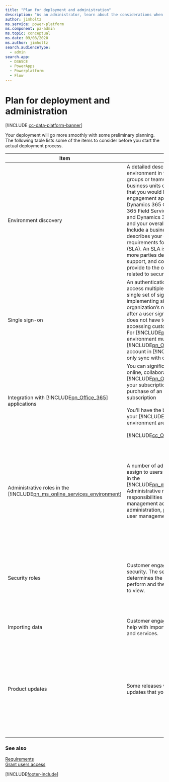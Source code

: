 ```yaml
---
title: "Plan for deployment and administration"
description: "As an administrator, learn about the considerations when planning for deployment." 
author: jimholtz
ms.service: power-platform
ms.component: pa-admin
ms.topic: conceptual
ms.date: 09/08/2020
ms.author: jimholtz
search.audienceType: 
  - admin
search.app:
  - D365CE
  - PowerApps
  - Powerplatform
  - Flow
---
```

# Plan for deployment and administration

[!INCLUDE [cc-data-platform-banner](../includes/cc-data-platform-banner.md)]

Your deployment will go more smoothly with some preliminary planning.  The following table lists some of the items to consider before you start the actual deployment process.  


|                                                            Item                                                             |                                                                                                                                                                                                                                                                                                                                                                                                                                             Description                                                                                                                                                                                                                                                                                                                                                                                                                                              |                                                                                                                                                                                                                                                                                                                                                                                                                                                                                                            Considerations                                                                                                                                                                                                                                                                                                                                                                                                                                                                                                             |
|-----------------------------------------------------------------------------------------------------------------------------|------------------------------------------------------------------------------------------------------------------------------------------------------------------------------------------------------------------------------------------------------------------------------------------------------------------------------------------------------------------------------------------------------------------------------------------------------------------------------------------------------------------------------------------------------------------------------------------------------------------------------------------------------------------------------------------------------------------------------------------------------------------------------------------------------------------------------------------------------------------------------------------------------|---------------------------------------------------------------------------------------------------------------------------------------------------------------------------------------------------------------------------------------------------------------------------------------------------------------------------------------------------------------------------------------------------------------------------------------------------------------------------------------------------------------------------------------------------------------------------------------------------------------------------------------------------------------------------------------------------------------------------------------------------------------------------------------------------------------------------------------------------------------------------------------------------------------------------------------------------------------------------------------------------------------------------------------|
|                                                    Environment discovery                                                    |                                                                 A detailed description of your organization’s environment in terms of number of users, groups or teams, and the number and type of business units or divisions. Identify current data that you would like to bring into customer engagement apps (Dynamics 365 Sales, Dynamics 365 Customer Service, Dynamics 365 Field Service, Dynamics 365 Marketing, and Dynamics 365 Project Service Automation), and your overall data storage requirements. Include a business requirements analysis that describes your organization’s expectation or requirements for a service level agreement (SLA). An SLA is an agreement between two or more parties describing the deliverables, support, and communication that each party will provide to the other. Specify your policies related to security and privacy.                                                                 |                                                                                                                                                                                                             Is there enough overlap in customers and products across business units to be able to work in the same data? What type of security policy does the organization already have in place? Are there any special requirements in this area? Is there a plan for business growth that could affect the number of users?<br /><br /> Plan for enough time to do this discovery; information that comes out of this exercise can affect the way you implement the service.                                                                                                                                                                                                              |
|                                                       Single sign-on                                                        | An authentication process that enables a user to access multiple systems or services through a single set of sign-on credentials. For example, implementing single sign-on for an organization’s network environment means that after a user signs in to the network, that user does not have to enter credentials again when accessing customer engagement apps. **Note:**  For [!INCLUDE[pn_Office_365](../includes/pn-office-365.md)] subscribers, the environment must be in the same tenant as your [!INCLUDE[pn_Office_365](../includes/pn-office-365.md)] subscription. A user account in [!INCLUDE[pn_Active_Directory](../includes/pn-active-directory.md)] can only sync with one tenant. |                                                                                                                                                                                                                                                                                                                                                                    There are additional requirements to implement single sign-on, therefore, consider how important it is to your organization.<br /><br /> [!INCLUDE[proc_more_information](../includes/proc-more-information.md)] [Manage user account synchronization](manage-user-account-synchronization.md)                                                                                                                                                                                                                                                                                                                                                                     |
|                    Integration with [!INCLUDE[pn_Office_365](../includes/pn-office-365.md)] applications                    |                                                                                 You can significantly enhance your company’s online, collaborative experience by integrating [!INCLUDE[pn_Office_365](../includes/pn-office-365.md)] applications with your subscription. This requires a separate purchase of an [!INCLUDE[pn_Office_365](../includes/pn-office-365.md)] subscription<br /><br /> You’ll have the best integration experience if your [!INCLUDE[pn_Office_365](../includes/pn-office-365.md)] subscription and environment are in the same tenant.<br /><br /> [!INCLUDE[cc_Office365PlanRequirement](../includes/cc-office365planrequirement.md)]                                                                                 |     [!INCLUDE[proc_more_information](../includes/proc-more-information.md)] [What is Office 365?](https://www.microsoft.com/microsoft-365/business/compare-more-office-365-for-business-plans)                                                                                                                                                                                                                                                                                                                                                                                                                           |
| Administrative roles in the [!INCLUDE[pn_ms_online_services_environment](../includes/pn-ms-online-services-environment.md)] |                                                                                                                                                                                                                                        A number of administrative roles are available to assign to users if you manage your subscription in the [!INCLUDE[pn_ms_online_services_environment](../includes/pn-ms-online-services-environment.md)]. Administrative roles define administrative responsibilities related to subscription management activities, for example, billing administration, password administration, and user management administration.                                                                                                                                                                                                                                        |                                           Consider the available administrative roles and the needs of your environment to identify the roles you want to use and the users you will choose for each role. The global administrator role is the highest level role, having all the permissions to manage any part of the subscription process. We recommend that you assign this role to more than one person so that someone is always available to manage all aspects of the subscription. **Note:**  Administrative roles cover all subscription management functions within the service. These aren’t the same as the security roles that you assign to users, which are required and govern access to resources in the service. See “Security roles” in this table.                                            |
|                          Security roles                         |                                                                                                                                                                                                                                                                                                                           Customer engagement apps uses role-based security.  The security role assigned to a user determines the tasks the user is permitted to perform and the data that the user is permitted to view.                                                                                                                                                                                                                                                                                                                           |                                                                                                                                                                                                    Every user must be assigned at least one security role  to access customer engagement apps. **Note:**  Security roles aren’t the same as administrative roles in the [!INCLUDE[pn_ms_online_services_environment](../includes/pn-ms-online-services-environment.md)], which cover subscription management and related activities in the [!INCLUDE[pn_MS_Online_Services_Portal](../includes/pn-ms-online-services-portal.md)]. See: Administrative roles in the [!INCLUDE[pn_ms_online_services_environment](../includes/pn-ms-online-services-environment.md)] in this table.                                                                                                                                                                                                    |
|                                                       Importing data                                                        |                                                                                                                                                                                                                                                                                                                                                               Customer engagement apps offer a wizard to help with importing data from other applications and services.                                                                                                                                                                                                                                                                                                                                                               |                                                                                                                                                                                                                                                                                                                                                                                             If you import data from other systems, consider the way you’ll process the data to minimize errors. [!INCLUDE[proc_more_information](../includes/proc-more-information.md)] [Import data (all record types)](import-data-all-record-types.md)                                                                                                                                                                                                                                                                                                                                                                                             |
|                                                       Product updates                                                       |                                                                                                                                                                                                                                                                                                                                                                     Some releases will include optional product updates that you can choose to enable.                                                                                                                                                                                                                                                                                                                                                                     | Product updates may affect existing customizations in your environment. Review the documentation associated with each product update before you enable it in a production environment. Additionally, some product updates, such as the sales and service process forms, can’t be removed or easily reverted to the previous functionality. Therefore, you should give careful consideration before you enable a product update. **Tip:**  If you’re unsure whether you want to enable a product update in a environment used in production, sign up for a trial subscription to evaluate the new functionality. [!INCLUDE[proc_more_information](../includes/proc-more-information.md)] [About trial environments](trial-environments.md)|

### See also 
 [Requirements](online-requirements.md)   
 [Grant users access](grant-users-access.md)


[!INCLUDE[footer-include](../includes/footer-banner.md)]
